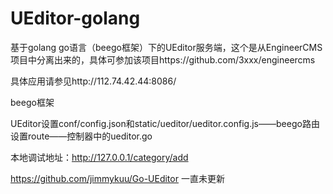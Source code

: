 # UEditor-golang

基于golang go语言（beego框架）下的UEditor服务端，这个是从EngineerCMS项目中分离出来的，具体可参加该项目https://github.com/3xxx/engineercms

具体应用请参见http://112.74.42.44:8086/

beego框架

UEditor设置conf/config.json和static/ueditor/ueditor.config.js——beego路由设置route——控制器中的ueditor.go

本地调试地址：http://127.0.0.1/category/add


https://github.com/jimmykuu/Go-UEditor
一直未更新
